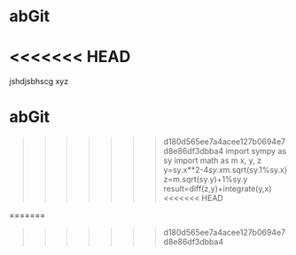 # abGit
<<<<<<< HEAD
=======
jshdjsbhscg
xyz
# abGit
>>>>>>> d180d565ee7a4acee127b0694e7d8e86df3dbba4
import sympy as sy
import math as m
x, y, z
y=sy.x**2-4*sy.x*m.sqrt(sy.1%sy.x)
z=m.sqrt(sy.y)+1%sy.y
result=diff(z,y)+integrate(y,x)
<<<<<<< HEAD
		
=======

>>>>>>> d180d565ee7a4acee127b0694e7d8e86df3dbba4
